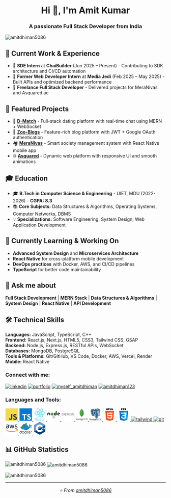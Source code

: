 <h1 align="center">Hi 👋, I'm Amit Kumar</h1>
<h3 align="center">A passionate Full Stack Developer from India</h3>

<p align="left"> <img src="https://komarev.com/ghpvc/?username=amitdhiman5086&label=Profile%20views&color=0e75b6&style=flat" alt="amitdhiman5086" /> </p>

## 🚀 Current Work & Experience

- 🔭 **SDE Intern** at **ChaiBuilder** (Jun 2025 – Present) - Contributing to SDK architecture and CI/CD automation
- 💼 **Former Web Developer Intern** at **Media Jedi** (Feb 2025 – May 2025) - Built APIs and optimized backend performance  
- 🏢 **Freelance Full Stack Developer** - Delivered projects for MeraNivas and Asquared.ae

## 🌟 Featured Projects

- 🎯 **[D-Match](https://d-match-frontend.onrender.com)** - Full-stack dating platform with real-time chat using MERN + WebSocket
- 📝 **[Zoo-Blogs](https://zoo-blog.onrender.com/)** - Feature-rich blog platform with JWT + Google OAuth authentication
- 🏘️ **[MeraNivas](https://meranivas.com)** - Smart society management system with React Native mobile app
- 🌐 **[Asquared](https://asquared.ae/)** - Dynamic web platform with responsive UI and smooth animations

## 🎓 Education

- 🎓 **B.Tech in Computer Science & Engineering** - UIET, MDU (2022-2026) - **CGPA: 8.3**
- 📚 **Core Subjects:** Data Structures & Algorithms, Operating Systems, Computer Networks, DBMS
- 💡 **Specializations:** Software Engineering, System Design, Web Application Development

## 🌱 Currently Learning & Working On

- **Advanced System Design** and **Microservices Architecture**
- **React Native** for cross-platform mobile development  
- **DevOps practices** with Docker, AWS, and CI/CD pipelines
- **TypeScript** for better code maintainability

## 💬 Ask me about

**Full Stack Development** | **MERN Stack** | **Data Structures & Algorithms** | **System Design** | **React Native** | **API Development**

## 🛠️ Technical Skills

**Languages:** JavaScript, TypeScript, C++  
**Frontend:** React.js, Next.js, HTML5, CSS3, Tailwind CSS, GSAP  
**Backend:** Node.js, Express.js, RESTful APIs, WebSocket  
**Databases:** MongoDB, PostgreSQL  
**Tools & Platforms:** Git/GitHub, VS Code, Docker, AWS, Vercel, Render  
**Mobile:** React Native  

<h3 align="left">Connect with me:</h3>
<p align="left">
<a href="https://www.linkedin.com/in/amitdhiman2004/" target="blank"><img align="center" src="https://raw.githubusercontent.com/rahuldkjain/github-profile-readme-generator/master/src/images/icons/Social/linked-in-alt.svg" alt="linkedin" height="30" width="40" /></a>
<a href="https://amitdhiman.vercel.app/" target="blank"><img align="center" src="https://upload.wikimedia.org/wikipedia/commons/c/c4/Globe_icon.svg" alt="portfolio" height="40" width="40" /></a>
<a href="https://instagram.com/myself_amitdhiman" target="blank"><img align="center" src="https://raw.githubusercontent.com/rahuldkjain/github-profile-readme-generator/master/src/images/icons/Social/instagram.svg" alt="myself_amitdhiman" height="30" width="40" /></a>
<a href="https://discord.gg/amitdhiman123" target="blank"><img align="center" src="https://raw.githubusercontent.com/rahuldkjain/github-profile-readme-generator/master/src/images/icons/Social/discord.svg" alt="amitdhiman123" height="30" width="40" /></a>
</p>

<h3 align="left">Languages and Tools:</h3>
<p align="left"> 
<a href="https://developer.mozilla.org/en-US/docs/Web/JavaScript" target="_blank" rel="noreferrer"> <img src="https://raw.githubusercontent.com/devicons/devicon/master/icons/javascript/javascript-original.svg" alt="javascript" width="40" height="40"/> </a> 
<a href="https://www.typescriptlang.org/" target="_blank" rel="noreferrer"> <img src="https://raw.githubusercontent.com/devicons/devicon/master/icons/typescript/typescript-original.svg" alt="typescript" width="40" height="40"/> </a> 
<a href="https://reactjs.org/" target="_blank" rel="noreferrer"> <img src="https://raw.githubusercontent.com/devicons/devicon/master/icons/react/react-original-wordmark.svg" alt="react" width="40" height="40"/> </a> 
<a href="https://nodejs.org" target="_blank" rel="noreferrer"> <img src="https://raw.githubusercontent.com/devicons/devicon/master/icons/nodejs/nodejs-original-wordmark.svg" alt="nodejs" width="40" height="40"/> </a> 
<a href="https://expressjs.com" target="_blank" rel="noreferrer"> <img src="https://raw.githubusercontent.com/devicons/devicon/master/icons/express/express-original-wordmark.svg" alt="express" width="40" height="40"/> </a> 
<a href="https://www.mongodb.com/" target="_blank" rel="noreferrer"> <img src="https://raw.githubusercontent.com/devicons/devicon/master/icons/mongodb/mongodb-original-wordmark.svg" alt="mongodb" width="40" height="40"/> </a> 
<a href="https://www.postgresql.org" target="_blank" rel="noreferrer"> <img src="https://raw.githubusercontent.com/devicons/devicon/master/icons/postgresql/postgresql-original-wordmark.svg" alt="postgresql" width="40" height="40"/> </a> 
<a href="https://www.w3.org/html/" target="_blank" rel="noreferrer"> <img src="https://raw.githubusercontent.com/devicons/devicon/master/icons/html5/html5-original-wordmark.svg" alt="html5" width="40" height="40"/> </a> 
<a href="https://www.w3schools.com/css/" target="_blank" rel="noreferrer"> <img src="https://raw.githubusercontent.com/devicons/devicon/master/icons/css3/css3-original-wordmark.svg" alt="css3" width="40" height="40"/> </a> 
<a href="https://tailwindcss.com/" target="_blank" rel="noreferrer"> <img src="https://www.vectorlogo.zone/logos/tailwindcss/tailwindcss-icon.svg" alt="tailwind" width="40" height="40"/> </a> 
<a href="https://git-scm.com/" target="_blank" rel="noreferrer"> <img src="https://www.vectorlogo.zone/logos/git-scm/git-scm-icon.svg" alt="git" width="40" height="40"/> </a> 
<a href="https://aws.amazon.com" target="_blank" rel="noreferrer"> <img src="https://raw.githubusercontent.com/devicons/devicon/master/icons/amazonwebservices/amazonwebservices-original-wordmark.svg" alt="aws" width="40" height="40"/> </a> 
<a href="https://www.docker.com/" target="_blank" rel="noreferrer"> <img src="https://raw.githubusercontent.com/devicons/devicon/master/icons/docker/docker-original-wordmark.svg" alt="docker" width="40" height="40"/> </a> 
<a href="https://www.w3schools.com/cpp/" target="_blank" rel="noreferrer"> <img src="https://raw.githubusercontent.com/devicons/devicon/master/icons/cplusplus/cplusplus-original.svg" alt="cplusplus" width="40" height="40"/> </a> 
</p>

## 📊 GitHub Statistics

<p><img align="left" src="https://github-readme-stats.vercel.app/api/top-langs?username=amitdhiman5086&show_icons=true&locale=en&layout=compact&theme=dark" alt="amitdhiman5086" /></p>

<p>&nbsp;<img align="center" src="https://github-readme-stats.vercel.app/api?username=amitdhiman5086&show_icons=true&locale=en&theme=dark" alt="amitdhiman5086" /></p>

<p><img align="center" src="https://github-readme-streak-stats.herokuapp.com/?user=amitdhiman5086&theme=dark" alt="amitdhiman5086" /></p>

---

<p align="center">
  <i>⭐️ From <a href="https://github.com/amitdhiman5086">amitdhiman5086</a></i>
</p>
